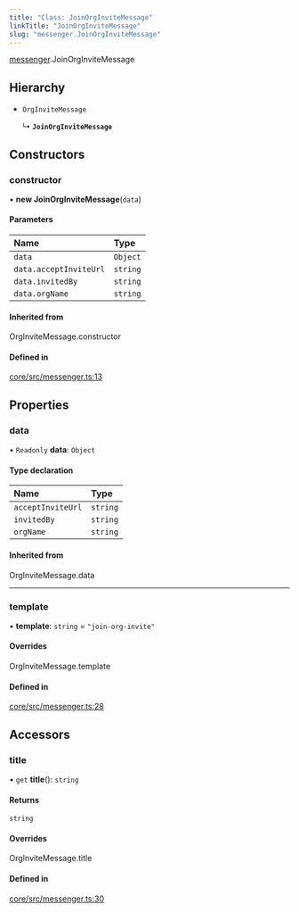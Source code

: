 ```yaml
---
title: "Class: JoinOrgInviteMessage"
linkTitle: "JoinOrgInviteMessage"
slug: "messenger.JoinOrgInviteMessage"
---
```


[messenger](../../modules/messenger).JoinOrgInviteMessage

## Hierarchy

-   `OrgInviteMessage`

    ↳ **`JoinOrgInviteMessage`**

## Constructors

### constructor

• **new JoinOrgInviteMessage**(`data`)

#### Parameters

| Name                   | Type     |
| :--------------------- | :------- |
| `data`                 | `Object` |
| `data.acceptInviteUrl` | `string` |
| `data.invitedBy`       | `string` |
| `data.orgName`         | `string` |

#### Inherited from

OrgInviteMessage.constructor

#### Defined in

[core/src/messenger.ts:13](https://github.com/padloc/padloc/blob/b00eb4fd/packages/core/src/messenger.ts#L13)

## Properties

### data

• `Readonly` **data**: `Object`

#### Type declaration

| Name              | Type     |
| :---------------- | :------- |
| `acceptInviteUrl` | `string` |
| `invitedBy`       | `string` |
| `orgName`         | `string` |

#### Inherited from

OrgInviteMessage.data

---

### template

• **template**: `string` = `"join-org-invite"`

#### Overrides

OrgInviteMessage.template

#### Defined in

[core/src/messenger.ts:28](https://github.com/padloc/padloc/blob/b00eb4fd/packages/core/src/messenger.ts#L28)

## Accessors

### title

• `get` **title**(): `string`

#### Returns

`string`

#### Overrides

OrgInviteMessage.title

#### Defined in

[core/src/messenger.ts:30](https://github.com/padloc/padloc/blob/b00eb4fd/packages/core/src/messenger.ts#L30)
